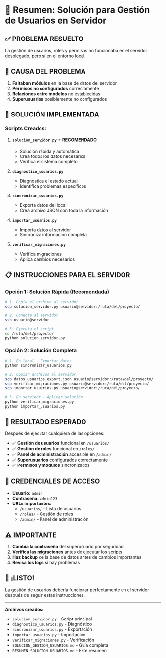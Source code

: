 # 🎯 Resumen: Solución para Gestión de Usuarios en Servidor

## ✅ **PROBLEMA RESUELTO**

La gestión de usuarios, roles y permisos no funcionaba en el servidor desplegado, pero sí en el entorno local.

## 🔧 **CAUSA DEL PROBLEMA**

1. **Faltaban módulos** en la base de datos del servidor
2. **Permisos no configurados** correctamente
3. **Relaciones entre modelos** no establecidas
4. **Superusuarios** posiblemente no configurados

## 🚀 **SOLUCIÓN IMPLEMENTADA**

### **Scripts Creados:**

1. **`solucion_servidor.py`** ⭐ **RECOMENDADO**
   - Solución rápida y automática
   - Crea todos los datos necesarios
   - Verifica el sistema completo

2. **`diagnostico_usuarios.py`**
   - Diagnostica el estado actual
   - Identifica problemas específicos

3. **`sincronizar_usuarios.py`**
   - Exporta datos del local
   - Crea archivo JSON con toda la información

4. **`importar_usuarios.py`**
   - Importa datos al servidor
   - Sincroniza información completa

5. **`verificar_migraciones.py`**
   - Verifica migraciones
   - Aplica cambios necesarios

## 📋 **INSTRUCCIONES PARA EL SERVIDOR**

### **Opción 1: Solución Rápida (Recomendada)**

```bash
# 1. Copia el archivo al servidor
scp solucion_servidor.py usuario@servidor:/ruta/del/proyecto/

# 2. Conecta al servidor
ssh usuario@servidor

# 3. Ejecuta el script
cd /ruta/del/proyecto/
python solucion_servidor.py
```

### **Opción 2: Solución Completa**

```bash
# 1. En local - Exportar datos
python sincronizar_usuarios.py

# 2. Copiar archivos al servidor
scp datos_usuarios_export.json usuario@servidor:/ruta/del/proyecto/
scp verificar_migraciones.py usuario@servidor:/ruta/del/proyecto/
scp importar_usuarios.py usuario@servidor:/ruta/del/proyecto/

# 3. En servidor - Aplicar solución
python verificar_migraciones.py
python importar_usuarios.py
```

## 🎯 **RESULTADO ESPERADO**

Después de ejecutar cualquiera de las opciones:

- ✅ **Gestión de usuarios** funcional en `/usuarios/`
- ✅ **Gestión de roles** funcional en `/roles/`
- ✅ **Panel de administración** accesible en `/admin/`
- ✅ **Superusuarios** configurados correctamente
- ✅ **Permisos y módulos** sincronizados

## 🔐 **CREDENCIALES DE ACCESO**

- **Usuario:** `admin`
- **Contraseña:** `admin123`
- **URLs importantes:**
  - `/usuarios/` - Lista de usuarios
  - `/roles/` - Gestión de roles
  - `/admin/` - Panel de administración

## ⚠️ **IMPORTANTE**

1. **Cambia la contraseña** del superusuario por seguridad
2. **Verifica las migraciones** antes de ejecutar los scripts
3. **Haz backup** de la base de datos antes de cambios importantes
4. **Revisa los logs** si hay problemas

## 🎉 **¡LISTO!**

La gestión de usuarios debería funcionar perfectamente en el servidor después de seguir estas instrucciones.

---

**Archivos creados:**
- `solucion_servidor.py` - Script principal
- `diagnostico_usuarios.py` - Diagnóstico
- `sincronizar_usuarios.py` - Exportación
- `importar_usuarios.py` - Importación
- `verificar_migraciones.py` - Verificación
- `SOLUCION_GESTION_USUARIOS.md` - Guía completa
- `RESUMEN_SOLUCION_USUARIOS.md` - Este resumen
